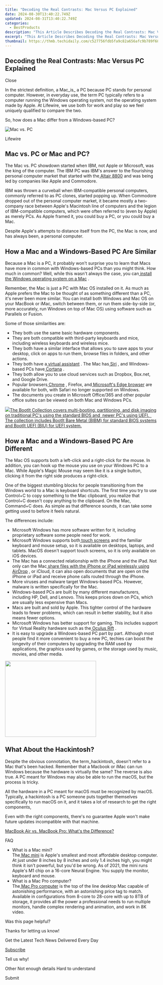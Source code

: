 ```yaml
---
title: "Decoding the Real Contrasts: Mac Versus PC Explained"
date: 2024-08-30T13:40:22.749Z
updated: 2024-08-31T13:40:22.749Z
categories:
  - BestProducts
description: "This Article Describes Decoding the Real Contrasts: Mac Versus PC Explained"
excerpt: "This Article Describes Decoding the Real Contrasts: Mac Versus PC Explained"
thumbnail: https://thmb.techidaily.com/c527756fdb5fa9c82a656afc9b789f6847f6b6b88be65833f54434dedbeaa5af.jpg
---
```


## Decoding the Real Contrasts: Mac Versus PC Explained

Close 

 In the strictest definition, a Mac_is_ a PC because PC stands for personal computer. However, in everyday use, the term PC typically refers to a computer running the Windows operating system, not the operating system made by Apple. At Lifewire, we use both for work and play so we feel uniquely qualified to compare the two.

 So, how does a Mac differ from a Windows-based PC?

![Mac vs. PC](https://www.lifewire.com/thmb/UzF1TvkcSgRuEb8rdgdftIqi-mY=/1500x0/filters:no_upscale():max_bytes(150000):strip_icc():format(webp)/Mac-vs-PC-edc5dfb831bd40a0852b6a6cf87fb244.jpg) 

Lifewire

## Mac vs. PC or Mac and PC? 

 The Mac vs. PC showdown started when IBM, not Apple or Microsoft, was the king of the computer. The IBM PC was IBM's answer to the flourishing personal computer market that started with the[ Altair 8800](https://en.wikipedia.org/wiki/Altair%5F8800) and was being led by companies like Apple and Commodore.

 IBM was thrown a curveball when IBM-compatible personal computers, commonly referred to as PC clones, started popping up. When Commodore dropped out of the personal computer market, it became mostly a two-company race between Apple's Macintosh line of computers and the legion of IBM-compatible computers, which were often referred to (even by Apple) as merely PCs. As Apple framed it, you could buy a PC, or you could buy a Mac.

 Despite Apple's attempts to distance itself from the PC, the Mac is now, and has always been, a personal computer.

##  How a Mac and a Windows-Based PC Are Similar 

 Because a Mac is a PC, it probably won't surprise you to learn that Macs have more in common with Windows-based PCs than you might think. How much in common? Well, while this wasn't always the case, you can[ install the Windows operating system on a Mac](https://www.lifewire.com/using-boot-camp-assistant-install-windows-2260115) .

 Remember, the Mac is just a PC with Mac OS installed on it. As much as Apple prefers the Mac to be thought of as something different than a PC, it's never been more similar. You can install both Windows and Mac OS on your MacBook or iMac, switch between them, or run them side-by-side (or, more accurately, run Windows on top of Mac OS) using software such as Parallels or Fusion.

 Some of those similarities are:

* They both use the same basic hardware components.
* They are both compatible with third-party keyboards and mice, including wireless keyboards and wireless mice.
* They both have a similar interface that allows you to save apps to your desktop, click on apps to run them, browse files in folders, and other actions.
* They both have a[ virtual assistant](https://www.lifewire.com/virtual-assistants-4138533) . The Mac has[ Siri](https://www.lifewire.com/siri-can-help-your-productivity-1994689) , and Windows-based PCs have[ Cortana](https://www.lifewire.com/microsoft-cortana-4147978) .
* They both allow you to use cloud services such as Dropbox, Box.net, and Google Drive.
* Popular browsers[ Chrome](https://www.lifewire.com/what-is-google-chrome-4687647) , Firefox, and[ Microsoft's Edge browser](https://www.lifewire.com/what-is-microsoft-edge-4151828) are available for both, with Safari no longer supported on Windows.
* The documents you create in Microsoft Office/365 and other popular office suites can be viewed on both Mac and Windows PCs.

<!-- affiliate ads begin -->
<a href="https://secure.2checkout.com/order/checkout.php?PRODS=45152810&QTY=1&AFFILIATE=108875&CART=1"> <img src="https://secure.avangate.com/images/merchant/842ca578342915ccb8ae069595ba7233/products/copy_bootit-ss1_178x139.jpg" border="0">The BootIt Collection covers multi-booting, partitioning, and disk imaging on traditional PC's using the standard BIOS and  newer PC's using UEFI.   The collection includes BootIt Bare Metal (BIBM) for standard BIOS systems and BootIt UEFI (BIU) for UEFI system. 
</a>
<!-- affiliate ads end -->
##  How a Mac and a Windows-Based PC Are Different 

 The Mac OS supports both a left-click and a right-click for the mouse. In addition, you can hook up the mouse you use on your Windows PC to a Mac. While Apple's Magic Mouse may seem like it is a single button, clicking it from the right side produces a right-click.

 One of the biggest stumbling blocks for people transitioning from the Windows world to a Mac is keyboard shortcuts. The first time you try to use Control+C to copy something to the Mac clipboard, you realize that Control+C doesn't copy anything to the clipboard. On the Mac, Command+C does. As simple as that difference sounds, it can take some getting used to before it feels natural.

 The differences include:

* Microsoft Windows has more software written for it, including proprietary software some people need for work.
* Microsoft Windows supports both[ touch screens](https://www.lifewire.com/what-is-a-touchscreen-4144770) and the familiar keyboard and mouse setup, so it is available on desktops, laptops, and tablets. MacOS doesn't support touch screens, so it is only available on iOS devices.
* The Mac has a connected relationship with the iPhone and the iPad. Not only can the Mac[ share files with the iPhone or iPad wirelessly using AirDrop](https://www.lifewire.com/what-is-airdrop-how-does-it-work-1994512) , or iCloud, it can also open documents that are open on the iPhone or iPad and receive phone calls routed through the iPhone.
* More viruses and malware target Windows-based PCs. However, malware is written specifically for the Mac.
* Windows-based PCs are built by many different manufacturers, including HP, Dell, and Lenovo. This keeps prices down on PCs, which are usually less expensive than Macs.
* Macs are built and sold by Apple. This tighter control of the hardware leads to fewer problems, which can result in better stability, but it also means fewer options.
* Microsoft Windows has better support for gaming. This includes support for Virtual Reality hardware such as the[ Oculus Rift](https://www.oculus.com/rift/) .
* It is easy to upgrade a Windows-based PC part by part. Although most people find it more convenient to buy a new PC, techies can boost the longevity of their computers by upgrading the RAM used by applications, the graphics used by games, or the storage used by music, movies, and other media.

<!-- affiliate ads begin -->
<a href="https://bluettius.sjv.io/c/5597632/2027209/17108" target="_top" id="2027209"><img src="//a.impactradius-go.com/display-ad/17108-2027209" border="0" alt="" width="300" height="250"/></a><img height="0" width="0" src="https://imp.pxf.io/i/5597632/2027209/17108" style="position:absolute;visibility:hidden;" border="0" />
<!-- affiliate ads end -->
##  What About the Hackintosh? 

 Despite the obvious connotation, the term_hackintosh_ doesn't refer to a Mac that's been hacked. Remember that a Macbook or iMac can run Windows because the hardware is virtually the same? The reverse is also true. A PC meant for Windows may also be able to run the macOS, but the process is tricky.

 All the hardware in a PC meant for macOS must be recognized by macOS. Typically, a hackintosh is a PC someone puts together themselves specifically to run macOS on it, and it takes a lot of research to get the right components,

 Even with the right components, there's no guarantee Apple won't make future updates incompatible with that machine.

[  MacBook Air vs. MacBook Pro: What's the Difference? ](https://www.lifewire.com/macbook-air-vs-macbook-pro-5120274) 

 FAQ

* What is a Mac mini?  
 The[ Mac mini](https://www.lifewire.com/three-months-with-the-m1-mac-mini-5120490) is Apple's smallest and most affordable desktop computer. At just under 8 inches by 8 inches and only 1.4 inches high, you might think it isn't powerful, but you'd be wrong. As of 2021, the mini runs Apple's M1 chip on a 16-core Neural Engine. You supply the monitor, keyboard and mouse.
* What is a Mac Pro computer?  
 The[ Mac Pro computer](https://www.lifewire.com/apple-reveals-new-mac-pro-gpu-options-5195663) is the top of the line desktop Mac capable of astonishing performance, with an astonishing price tag to match. Available in configurations from 8-core to 28-core with up to 8TB of storage, it provides all the power a professional needs to run multiple monitors, handle complex rendering and animation, and work in 8K video.

Was this page helpful?

Thanks for letting us know!

 Get the Latest Tech News Delivered Every Day

[ Subscribe ](https://www.lifewire.com/#) 

Tell us why!

 Other  Not enough details  Hard to understand 

 Submit 

<ins class="adsbygoogle"
     style="display:block"
     data-ad-format="autorelaxed"
     data-ad-client="ca-pub-7571918770474297"
     data-ad-slot="1223367746"></ins>



<ins class="adsbygoogle"
     style="display:block"
     data-ad-client="ca-pub-7571918770474297"
     data-ad-slot="8358498916"
     data-ad-format="auto"
     data-full-width-responsive="true"></ins>


